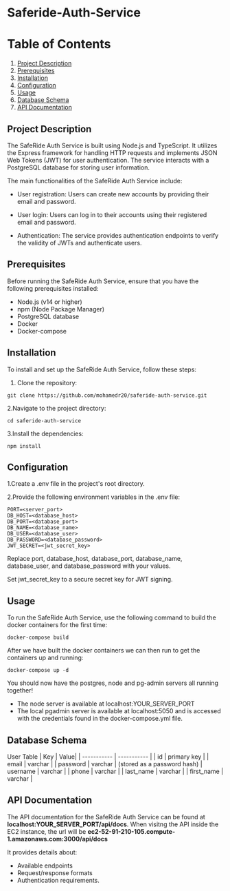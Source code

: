 # Saferide-Auth-Service

# Table of Contents

1. [Project Description](#ProjectDescription)
2. [Prerequisites](#Prerequisites)
3. [Installation](#Installation)
4. [Configuration](#Configuration)
5. [Usage](#Usage)
6. [Database Schema](#Database)
7. [API Documentation](#APIDocumentation)

## Project Description <a name="ProjectDescription"></a>

The SafeRide Auth Service is built using Node.js and TypeScript. It utilizes the Express framework for handling HTTP requests and implements JSON Web Tokens (JWT) for user authentication. The service interacts with a PostgreSQL database for storing user information.

The main functionalities of the SafeRide Auth Service include:

- User registration: Users can create new accounts by providing their email and password.

- User login: Users can log in to their accounts using their registered email and password.

- Authentication: The service provides authentication endpoints to verify the validity of JWTs and authenticate users.

## Prerequisites <a name="Prerequisites"></a>

Before running the SafeRide Auth Service, ensure that you have the following prerequisites installed:

- Node.js (v14 or higher)
- npm (Node Package Manager)
- PostgreSQL database
- Docker
- Docker-compose

## Installation <a name="Installation"></a>

To install and set up the SafeRide Auth Service, follow these steps:

1. Clone the repository:

```
git clone https://github.com/mohamedr20/saferide-auth-service.git
```

2.Navigate to the project directory:

```
cd saferide-auth-service
```

3.Install the dependencies:

```
npm install
```

## Configuration <a name="Configuration"></a>

1.Create a .env file in the project's root directory.

2.Provide the following environment variables in the .env file:

```
PORT=<server_port>
DB_HOST=<database_host>
DB_PORT=<database_port>
DB_NAME=<database_name>
DB_USER=<database_user>
DB_PASSWORD=<database_password>
JWT_SECRET=<jwt_secret_key>
```

Replace port, database_host, database_port, database_name, database_user, and database_password with your values.

Set jwt_secret_key to a secure secret key for JWT signing.

## Usage <a name="Usage"></a>

To run the SafeRide Auth Service, use the following command to build the docker containers for the first time:

```
docker-compose build
```

After we have built the docker containers we can then run to get the containers up and running:

```
docker-compose up -d
```

You should now have the postgres, node and pg-admin servers all running together!

- The node server is available at localhost:YOUR_SERVER_PORT
- The local pgadmin server is available at localhost:5050 and is accessed with the credentials found in the docker-compose.yml file.

## Database Schema

User Table
| Key | Value|
| ----------- | ----------- |
| id | primary key |
| email | varchar |
| password | varchar | (stored as a password hash)
| username | varchar |
| phone | varchar |
| last_name | varchar |
| first_name | varchar |

## API Documentation

The API documentation for the SafeRide Auth Service can be found at **localhost:YOUR_SERVER_PORT/api/docs**.
When visitng the API inside the EC2 instance, the url will be **ec2-52-91-210-105.compute-1.amazonaws.com:3000/api/docs**



It provides details about:

- Available endpoints
- Request/response formats
- Authentication requirements.
